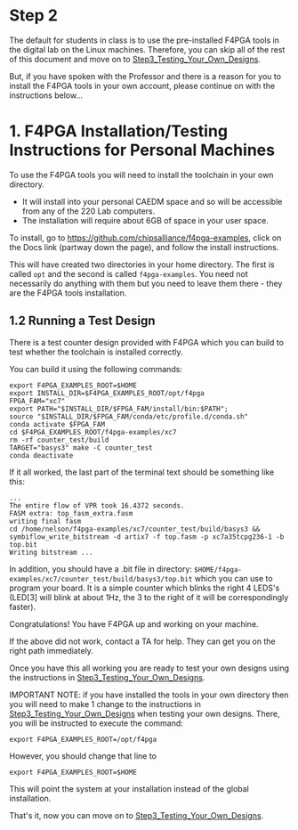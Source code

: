 # Step 2

The default for students in class is to use the pre-installed F4PGA tools in the digital lab on the Linux machines.  Therefore, you can skip all of the rest of this document and move on to [Step3_Testing_Your_Own_Designs](Step3_Testing_Your_Own_Designs.md).

But, if you have spoken with the Professor and there is a reason for you to install the F4PGA tools in your own account, please continue on with the instructions below...

# 1. F4PGA Installation/Testing Instructions for Personal Machines
To use the F4PGA tools you will need to install the toolchain in your own directory.  
- It will install into your personal CAEDM space and so will be accessible from any of the 220 Lab computers.
- The installation will require about 6GB of space in your user space.

To install, go to https://github.com/chipsalliance/f4pga-examples, click on the Docs link (partway down the page), and follow the install instructions.

This will have created two directories in your home directory.  The first is called `opt` and the second is called `f4pga-examples`.  You need not necessarily do anything with them but you need to leave them there - they are the F4PGA tools installation.

## 1.2 Running a Test Design
There is a test counter design provided with F4PGA which you can build to test whether the toolchain is installed correctly.  

You can build it using the following commands:

```
export F4PGA_EXAMPLES_ROOT=$HOME
export INSTALL_DIR=$F4PGA_EXAMPLES_ROOT/opt/f4pga
FPGA_FAM="xc7"
export PATH="$INSTALL_DIR/$FPGA_FAM/install/bin:$PATH";
source "$INSTALL_DIR/$FPGA_FAM/conda/etc/profile.d/conda.sh"
conda activate $FPGA_FAM
cd $F4PGA_EXAMPLES_ROOT/f4pga-examples/xc7
rm -rf counter_test/build
TARGET="basys3" make -C counter_test
conda deactivate
```

If it all worked, the last part of the terminal text should be something like this:

```
...
The entire flow of VPR took 16.4372 seconds.
FASM extra: top_fasm_extra.fasm
writing final fasm
cd /home/nelson/f4pga-examples/xc7/counter_test/build/basys3 && symbiflow_write_bitstream -d artix7 -f top.fasm -p xc7a35tcpg236-1 -b top.bit
Writing bitstream ...
```

In addition, you should have a .bit file in directory: `$HOME/f4pga-examples/xc7/counter_test/build/basys3/top.bit` which you can use to program your board. It is a simple counter which blinks the right 4 LEDS's (LED[3] will blink at about 1Hz, the 3 to the right of it will be correspondingly faster).

Congratulations!  You have F4PGA up and working on your machine.  

If the above did not work, contact a TA for help.  They can get you on the right path immediately.

Once you have this all working you are ready to test your own designs using the instructions in [Step3_Testing_Your_Own_Designs](Step3_Testing_Your_Own_Designs.md).   

IMPORTANT NOTE: if you have installed the tools in your own directory then you will need to make 1 change to the instructions in [Step3_Testing_Your_Own_Designs](Step3_Testing_Your_Own_Designs.md) when testing your own designs.  There, you will be instructed to execute the command:
```
export F4PGA_EXAMPLES_ROOT=/opt/f4pga
```

However, you should change that line to 
```
export F4PGA_EXAMPLES_ROOT=$HOME
```

This will point the system at your installation instead of the global installation.

That's it, now you can move on to [Step3_Testing_Your_Own_Designs](Step3_Testing_Your_Own_Designs.md).


